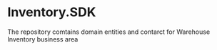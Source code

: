 # Inventory.SDK

The repository comtains domain entities and contarct for Warehouse Inventory business area

